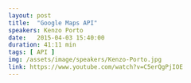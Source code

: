 ```yaml
---
layout: post
title:  "Google Maps API"
speakers: Kenzo Porto
date:   2015-04-03 15:40:00
duration: 41:11 min
tags: [ API ]
img: /assets/image/speakers/Kenzo-Porto.jpg
link: https://www.youtube.com/watch?v=C5erQgPjIOE
---
```


